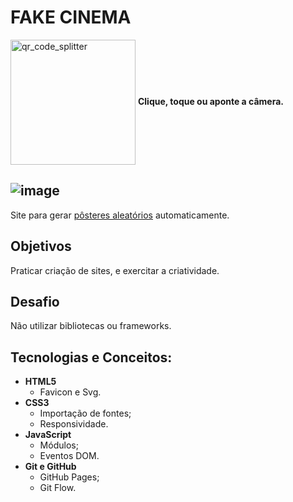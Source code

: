 # FAKE CINEMA

<a href="https://gileadeteixeira.github.io/fake-cinema/" target="_blank" ><img width="200px" align="center" src="https://user-images.githubusercontent.com/77688036/129353128-5d572e90-8f3a-4f30-984a-988a3171d6f3.png" alt="qr_code_splitter"></a> **Clique, toque ou aponte a câmera.**


![image](https://user-images.githubusercontent.com/77688036/126782425-8a893d18-3483-4185-b666-befdd6bf7b1a.png)
---
Site para gerar [pôsteres aleatórios](https://via.placeholder.com) automaticamente.

## Objetivos
Praticar criação de sites, e exercitar a criatividade.

## Desafio
Não utilizar bibliotecas ou frameworks.

## Tecnologias e Conceitos:
  - **HTML5**
    - Favicon e Svg.
  - **CSS3**
    - Importação de fontes;
    - Responsividade.
  - **JavaScript**
    - Módulos;
    - Eventos DOM.
  - **Git e GitHub**
    - GitHub Pages;
    - Git Flow.
